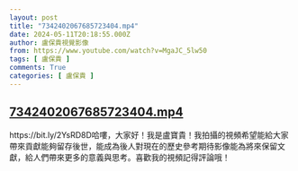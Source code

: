```yaml
---
layout: post
title: "7342402067685723404.mp4"
date: 2024-05-11T20:18:55.000Z
author: 盧保貴視覺影像
from: https://www.youtube.com/watch?v=MgaJC_5lw50
tags: [ 盧保貴 ]
comments: True
categories: [ 盧保貴 ]
---
```

<!--1715458735000-->
[7342402067685723404.mp4](https://www.youtube.com/watch?v=MgaJC_5lw50)
------

<div>
https://bit.ly/2YsRD8D哈嘍，大家好！我是盧寶貴！我拍攝的視頻希望能給大家帶來貢獻能夠留存後世，能成為後人對現在的歷史參考期待影像能為將來保留文獻，給人們帶來更多的意義與思考。喜歡我的視頻記得評論哦！
</div>
